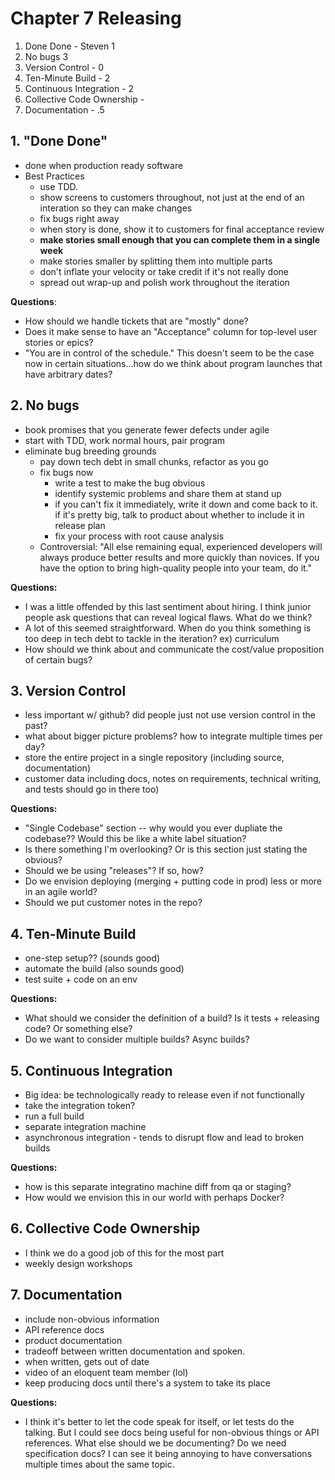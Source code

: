 # Chapter 7 Releasing

1. Done Done - Steven 1
2. No bugs 3
3. Version Control - 0
4. Ten-Minute Build - 2
5. Continuous Integration - 2
6. Collective Code Ownership - 
7. Documentation - .5

## 1. "Done Done"
  - done when production ready software
  - Best Practices
    - use TDD.
    - show screens to customers throughout, not just at the end of an interation so they can make changes
    - fix bugs right away
    - when story is done, show it to customers for final acceptance review
    - **make stories small enough that you can complete them in a single week**
    - make stories smaller by splitting them into multiple parts
    - don't inflate your velocity or take credit if it's not really done
    - spread out wrap-up and polish work throughout the iteration

**Questions**:
  - How should we handle tickets that are "mostly" done? 
  - Does it make sense to have an "Acceptance" column for top-level user stories or epics?
  - "You are in control of the schedule." This doesn't seem to be the case now in certain situations...how do we think about program launches that have arbitrary dates?
  
## 2. No bugs
- book promises that you generate fewer defects under agile
- start with TDD, work normal hours, pair program
- eliminate bug breeding grounds
  - pay down tech debt in small chunks, refactor as you go
  - fix bugs now
    - write a test to make the bug obvious
    - identify systemic problems and share them at stand up
    - if you can't fix it immediately, write it down and come back to it. if it's pretty big, talk to product about whether to include it in release plan
    - fix your process with root cause analysis
  - Controversial: "All else remaining equal, experienced developers will always produce better results and more quickly than novices. If you have the option to bring high-quality people into your team, do it."
    
**Questions:**
  - I was a little offended by this last sentiment about hiring. I think junior people ask questions that can reveal logical flaws. What do we think?
  - A lot of this seemed straightforward. When do you think something is too deep in tech debt to tackle in the iteration? ex) curriculum
  - How should we think about and communicate the cost/value proposition of certain bugs? 
    
## 3. Version Control
  - less important w/ github? did people just not use version control in the past?
  - what about bigger picture problems? how to integrate multiple times per day? 
  - store the entire project in a single repository (including source, documentation)
  - customer data including docs, notes on requirements, technical writing, and tests should go in there too)

**Questions:**
  - "Single Codebase" section -- why would you ever dupliate the codebase?? Would this be like a white label situation?
  - Is there something I'm overlooking? Or is this section just stating the obvious?
  - Should we be using "releases"? If so, how?
  - Do we envision deploying (merging + putting code in prod) less or more in an agile world?
  - Should we put customer notes in the repo?

## 4. Ten-Minute Build
  - one-step setup?? (sounds good)
  - automate the build (also sounds good)
  - test suite + code on an env

**Questions:**
 - What should we consider the definition of a build? Is it tests + releasing code? Or something else?
 - Do we want to consider multiple builds? Async builds?

## 5. Continuous Integration
- Big idea: be technologically ready to release even if not functionally
- take the integration token? 
- run a full build
- separate integration machine 
- asynchronous integration - tends to disrupt flow and lead to broken builds

**Questions:**
  - how is this separate integratino machine diff from qa or staging? 
  - How would we envision this in our world with perhaps Docker? 


## 6. Collective Code Ownership
  - I think we do a good job of this for the most part
  - weekly design workshops

## 7. Documentation
  - include non-obvious information
  - API reference docs
  - product documentation
  - tradeoff between written documentation and spoken.
  - when written, gets out of date
  - video of an eloquent team member (lol)
  - keep producing docs until there's a system to take its place

**Questions:**
  - I think it's better to let the code speak for itself, or let tests do the talking. But I could see docs being useful for non-obvious things or API references. What else should we be documenting? Do we need specification docs? I can see it being annoying to have conversations multiple times about the same topic.
